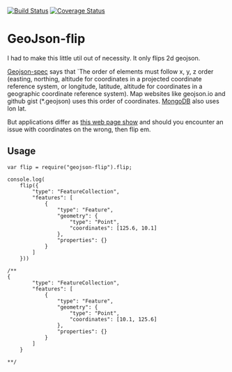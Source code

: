 [![Build Status](https://api.travis-ci.org/eivinhb/geojson-flip.svg?branch=master)](https://travis-ci.org/eivinhb/geojson-flip)
[![Coverage Status](https://coveralls.io/repos/github/eivinhb/geojson-flip/badge.svg?branch=master)](https://coveralls.io/github/eivinhb/geojson-flip?branch=master)

# GeoJson-flip

I had to make this little util out of necessity. It only flips 2d geojson.

[Geojson-spec](http://geojson.org/geojson-spec.html#positions) 
says that `The order of elements must follow x, y, z order (easting, northing, 
altitude for coordinates in a projected coordinate reference system, or longitude, latitude, 
altitude for coordinates in a geographic coordinate reference system). 
Map websites like geojson.io and github gist (*.geojson) uses this order of 
coordinates. [MongoDB](https://docs.mongodb.org/manual/reference/geojson) also uses lon lat.

But applications differ as [this web page show](http://www.macwright.org/lonlat/) and should you 
encounter an issue with coordinates on the wrong, then flip em.


## Usage

```
var flip = require("geojson-flip").flip;

console.log(
    flip({
        "type": "FeatureCollection",
        "features": [
            {
                "type": "Feature",
                "geometry": {
                    "type": "Point",
                    "coordinates": [125.6, 10.1]
                },
                "properties": {}
            }
        ]
    }))
    
/**
{
        "type": "FeatureCollection",
        "features": [
            {
                "type": "Feature",
                "geometry": {
                    "type": "Point",
                    "coordinates": [10.1, 125.6]
                },
                "properties": {}
            }
        ]
    }

**/
    
```